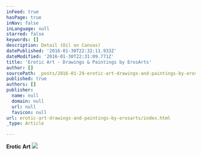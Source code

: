 ```yaml
---
inFeed: true
hasPage: true
inNav: false
inLanguage: null
starred: false
keywords: []
description: Detail (Oil on Canvas)
datePublished: '2016-01-30T22:32:11.933Z'
dateModified: '2016-01-30T22:31:09.771Z'
title: 'Erotic Art - Drawings & Paintings by ErosArts'
author: []
sourcePath: _posts/2016-01-29-erotic-art-drawings-and-paintings-by-erosarts.md
published: true
authors: []
publisher:
  name: null
  domain: null
  url: null
  favicon: null
url: erotic-art-drawings-and-paintings-by-erosarts/index.html
_type: Article

---
```

**Erotic Art**
![](https://s3-us-west-2.amazonaws.com/the-grid-img/p/7f3f15a627ca19d1bbce134e18d39657b433d0a9.jpg)